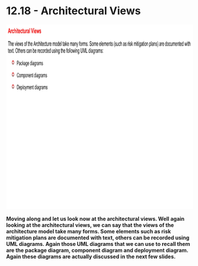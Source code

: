 # 12.18 - Architectural Views

<img src="/images/12_18_01.jpg" width="800" height="500">

**Moving along and let us look now at the architectural views. Well again looking at the architectural views, we can say that the views of the architecture model take many forms. Some elements such as risk mitigation plans are documented with text, others can be recorded using UML diagrams. Again those UML diagrams that we can use to recall them are the package diagram, component diagram and deployment diagram. Again these diagrams are actually discussed in the next few slides.**